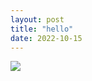 ```yaml
---
layout: post
title: "hello"
date: 2022-10-15
---
```

<!-- ![trees](/assets/images/000088410007.jpg) -->

<img src="{{site.baseurl}}/assets/images/000088410007.jpg">